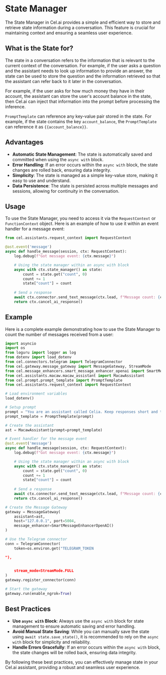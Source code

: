 # State Manager

The State Manager in Cel.ai provides a simple and efficient way to store and retrieve state information during a conversation. This feature is crucial for maintaining context and ensuring a seamless user experience.

## What is the State for?

The state in a conversation refers to the information that is relevant to the current context of the conversation. For example, if the user asks a question and the assistant needs to look up information to provide an answer, the state can be used to store the question and the information retrieved so that the assistant can refer back to it later in the conversation.

For example, if the user asks for how much money they have in their account, the assistant can store the user's account balance in the state, then Cel.ai can inject that information into the prompt before processing the inference.

`PromptTemplate` can reference any key-value pair stored in the state. For example, if the state contains the key `account_balance`, the `PromptTemplate` can reference it as `{{account_balance}}`.

## Advantages

- **Automatic State Management**: The state is automatically saved and committed when using the `async with` block.
- **Error Handling**: If an error occurs within the `async with` block, the state changes are rolled back, ensuring data integrity.
- **Simplicity**: The state is managed as a simple key-value store, making it easy to use and understand.
- **Data Persistence**: The state is persisted across multiple messages and sessions, allowing for continuity in the conversation.

## Usage

To use the State Manager, you need to access it via the `RequestContext` or `FunctionContext` object. Here is an example of how to use it within an event handler for a message event:

```python
from cel.assistants.request_context import RequestContext

@ast.event('message')
async def handle_message(session, ctx: RequestContext):
    log.debug(f"Got message event: {ctx.message}")

    # Using the state manager within an async with block
    async with ctx.state_manager() as state:
        count = state.get("count", 0)
        count += 1
        state["count"] = count
        
    # Send a response
    await ctx.connector.send_text_message(ctx.lead, f"Message count: {count}")
    return ctx.cancel_ai_response()
```

## Example

Here is a complete example demonstrating how to use the State Manager to count the number of messages received from a user:

```python
import asyncio
import os
from loguru import logger as log
from dotenv import load_dotenv
from cel.connectors.telegram import TelegramConnector
from cel.gateway.message_gateway import MessageGateway, StreamMode
from cel.message_enhancers.smart_message_enhancer_openai import SmartMessageEnhancerOpenAI
from cel.assistants.macaw.macaw_assistant import MacawAssistant
from cel.prompt.prompt_template import PromptTemplate
from cel.assistants.request_context import RequestContext

# Load environment variables
load_dotenv()

# Setup prompt
prompt = "You are an assistant called Celia. Keep responses short and to the point. Don't use markdown formatting in your responses."
prompt_template = PromptTemplate(prompt)

# Create the assistant
ast = MacawAssistant(prompt=prompt_template)

# Event handler for the message event
@ast.event('message')
async def handle_message(session, ctx: RequestContext):
    log.debug(f"Got message event: {ctx.message}")

    # Using the state manager within an async with block
    async with ctx.state_manager() as state:
        count = state.get("count", 0)
        count += 1
        state["count"] = count
        
    # Send a response
    await ctx.connector.send_text_message(ctx.lead, f"Message count: {count}")
    return ctx.cancel_ai_response()

# Create the Message Gateway
gateway = MessageGateway(
    assistant=ast,
    host="127.0.0.1", port=5004,
    message_enhancer=SmartMessageEnhancerOpenAI()
)

# Use the Telegram connector
conn = TelegramConnector(
    token=os.environ.get("TELEGRAM_TOKEN

"),

 
    stream_mode=StreamMode.FULL
)
gateway.register_connector(conn)

# Start the gateway
gateway.run(enable_ngrok=True)
```

## Best Practices

- **Use `async with` Block**: Always use the `async with` block for state management to ensure automatic saving and error handling.
- **Avoid Manual State Saving**: While you can manually save the state using `await state.save_state()`, it is recommended to rely on the `async with` block for simplicity and reliability.
- **Handle Errors Gracefully**: If an error occurs within the `async with` block, the state changes will be rolled back, ensuring data integrity.

By following these best practices, you can effectively manage state in your Cel.ai assistant, providing a robust and seamless user experience.

